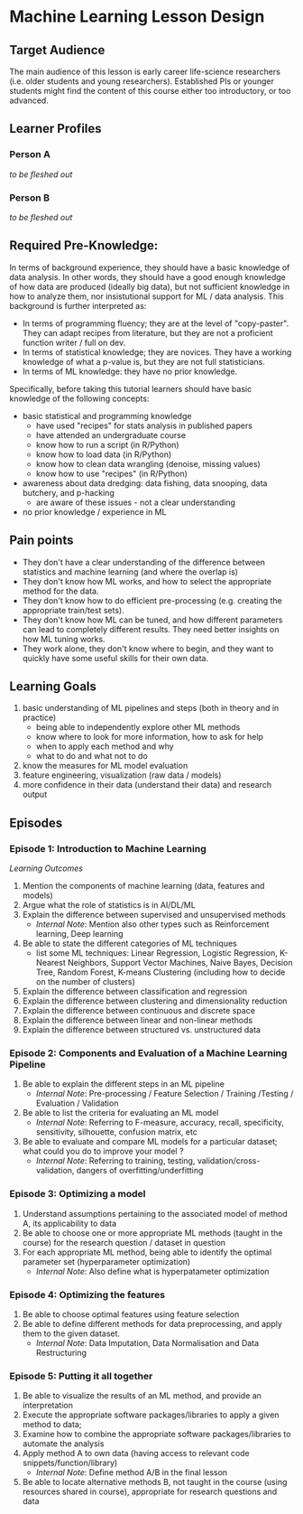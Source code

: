 # Machine Learning Lesson Design

## Target Audience

The main audience of this lesson is early career life-science researchers (i.e. older students and young researchers). Established PIs or younger students might find the content of this course either too introductory, or too advanced.

## Learner Profiles

### Person A

_to be fleshed out_

### Person B

_to be fleshed out_


## Required Pre-Knowledge:

In terms of background experience, they should have a basic knowledge of data analysis. In other words, they should have a good enough knowledge of how data are produced (ideally big data), but not sufficient knowledge in how to analyze them, nor insistutional support for ML / data analysis. This background is further interpreted as:
- In terms of programming fluency; they are at the level of "copy-paster". They can adapt recipes from literature, but they are not a proficient function writer / full on dev.
- In terms of statistical knowledge; they are novices. They have a working knowledge of what a p-value is, but they are not full statisticians.
- In terms of ML knowledge: they have no prior knowledge.

Specifically, before taking this tutorial learners should have basic knowledge of the following concepts:
- basic statistical and programming knowledge
  - have used "recipes" for stats analysis in published papers
  - have attended an undergraduate course
  - know how to run a script (in R/Python)
  - know how to load data (in R/Python)
  - know how to clean data wrangling (denoise, missing values)
  - know how to use "recipes" (in R/Python)
- awareness about data dredging: data fishing, data snooping, data butchery, and p-hacking
  - are aware of these issues - not a clear understanding
- no prior knowledge / experience in ML

## Pain points

- They don't have a clear understanding of the difference between statistics and machine learning (and where the overlap is)
- They don't know how ML works, and how to select the appropriate method for the data.
- They don't know how to do efficient pre-processing (e.g. creating the appropriate train/test sets).
- They don't know how ML can be tuned, and how different parameters can lead to completely different results. They need better insights on how ML tuning works.
- They work alone, they don't know where to begin, and they want to quickly have some useful skills for their own data.

## Learning Goals

1. basic understanding of ML pipelines and steps (both in theory and in practice)
    - being able to independently explore other ML methods
    - know where to look for more information, how to ask for help
    - when to apply each method and why
    - what to do and what not to do
2. know the measures for ML model evaluation
3. feature engineering, visualization (raw data / models)
4. more confidence in their data (understand their data) and research output


## Episodes

### Episode 1: **Introduction to Machine Learning**

_Learning Outcomes_
1. Mention the components of machine learning (data, features and models)
2. Argue what the role of statistics is in AI/DL/ML 
3. Explain the difference between supervised and unsupervised methods
    - _Internal Note_: Mention also other types such as Reinforcement learning, Deep learning
4. Be able to state the different categories of ML techniques
    - list some ML techniques: Linear Regression, Logistic Regression, K-Nearest Neighbors, Support Vector Machines, Naive Bayes, Decision Tree, Random Forest, K-means Clustering (including how to decide on the number of clusters)
5. Explain the difference between classification and regression
6. Explain the difference between clustering and dimensionality reduction
7. Explain the difference between continuous and discrete space
8. Explain the difference between linear and non-linear methods
9. Explain the difference between structured vs. unstructured data


### Episode 2: **Components and Evaluation of a Machine Learning Pipeline**
1. Be able to explain the different steps in an ML pipeline
    - _Internal Note_: Pre-processing / Feature Selection / Training /Testing / Evaluation / Validation
2. Be able to list the criteria for evaluating an ML model
    - _Internal Note_: Referring to F-measure, accuracy, recall, specificity, sensitivity, silhouette, confusion matrix, etc
3. Be able to evaluate and compare ML models for a particular dataset;  what could you do to improve your model ?
    - _Internal Note_: Referring to training, testing, validation/cross-validation, dangers of overfitting/underfitting


### Episode 3: **Optimizing a model**

1. Understand assumptions pertaining to the associated model of method A, its applicability to data
2. Be able to choose one or more appropriate ML methods (taught in the course) for the research question / dataset in question
3. For each appropriate ML method, being able to identify the optimal parameter set (hyperparameter optimization)
    - _Internal Note_: Also define what is hyperpatameter optimization


### Episode 4: **Optimizing the features**

1. Be able to choose optimal features using feature selection
2. Be able to define different methods for data preprocessing, and apply them to the given dataset.
    - _Internal Note_: Data Imputation, Data Normalisation and Data Restructuring 



### Episode 5: **Putting it all together**

1. Be able to visualize the results of an ML method, and provide an interpretation
2. Execute the appropriate software packages/libraries to apply a given method to data;
3. Examine how to combine the appropriate software packages/libraries to automate the analysis
4. Apply method A to own data (having access to relevant code snippets/function/library)
    - _Internal Note_: Define method A/B in the final lesson
5. Be able to locate alternative methods B, not taught in the course (using resources shared in course), appropriate for research questions and data



